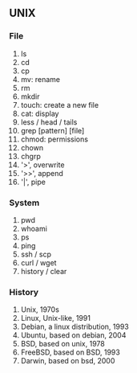 ## UNIX

### File

1. ls
1. cd
1. cp
1. mv: rename
1. rm
1. mkdir
1. touch: create a new file
1. cat: display
1. less / head / tails
1. grep [pattern] [file]
1. chmod: permissions
1. chown
1. chgrp
1. '>', overwrite
1. '>>', append
1. '|', pipe

### System

1. pwd
1. whoami
1. ps
1. ping
1. ssh / scp
1. curl / wget
1. history / clear

### History

1. Unix, 1970s
1. Linux, Unix-like, 1991
1. Debian, a linux distribution, 1993
1. Ubuntu, based on debian, 2004
1. BSD, based on unix, 1978
1. FreeBSD, based on BSD, 1993
1. Darwin, based on bsd, 2000